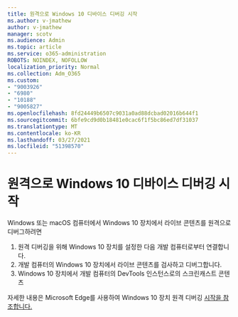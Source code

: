 ```yaml
---
title: 원격으로 Windows 10 디바이스 디버깅 시작
ms.author: v-jmathew
author: v-jmathew
manager: scotv
ms.audience: Admin
ms.topic: article
ms.service: o365-administration
ROBOTS: NOINDEX, NOFOLLOW
localization_priority: Normal
ms.collection: Adm_O365
ms.custom:
- "9003926"
- "6980"
- "10188"
- "9005827"
ms.openlocfilehash: 8fd24449b6507c9031a0ad88dcbad02016b644f1
ms.sourcegitcommit: 6bfe9cd9d0b18481e0cac6f1f5bc86ed7df31037
ms.translationtype: MT
ms.contentlocale: ko-KR
ms.lasthandoff: 03/27/2021
ms.locfileid: "51398570"
---
```

# <a name="get-started-with-remotely-debugging-windows-10-devices"></a>원격으로 Windows 10 디바이스 디버깅 시작

Windows 또는 macOS 컴퓨터에서 Windows 10 장치에서 라이브 콘텐츠를 원격으로 디버그하려면

1. 원격 디버깅을 위해 Windows 10 장치를 설정한 다음 개발 컴퓨터로부터 연결합니다.
2. 개발 컴퓨터의 Windows 10 장치에서 라이브 콘텐츠를 검사하고 디버그합니다.
3. Windows 10 장치에서 개발 컴퓨터의 DevTools 인스턴스로의 스크린캐스트 콘텐츠

자세한 내용은 Microsoft Edge를 사용하여 Windows 10 장치 원격 디버깅 [시작을 참조합니다.](https://go.microsoft.com/fwlink/?linkid=2142172)
